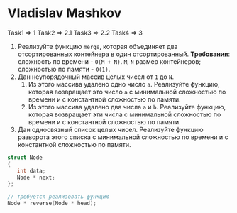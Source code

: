 # Vladislav Mashkov
Task1 => 1 Task2 => 2.1 Task3 => 2.2 Task4 => 3
1. Реализуйте функцию `merge`, которая объединяет два отсортированных контейнера в один отсортированный. **Требования**: сложность по времени - `O(M + N)`. `M`, `N` размер контейнеров; сложностью по памяти - `O(1)`.
1. Дан неупорядочный массив целых чисел от `1` до `N`.
    1. Из этого массива удалено одно число `a`. Реализуйте функцию, которая возвращает это число `a` с минимальной сложностью по времени и с константной сложностью по памяти.
    1. Из этого массива удалено два числа `a` и `b`. Реализуйте функцию, которая возвращает эти числа с минимальной сложностью по времени и с константной сложностью по памяти.
1. Дан односвязный список целых чисел. Реализуйте функцию разворота этого списка с минимальной сложностью по времени и с константной сложностью по памяти.
```cpp
struct Node
{
   int data;
   Node * next;
};

// требуется реализовать функцию
Node * reverse(Node * head);
```
